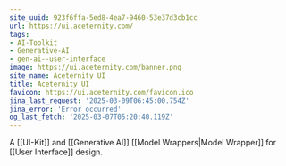 ```yaml
---
site_uuid: 923f6ffa-5ed8-4ea7-9460-53e37d3cb1cc
url: https://ui.aceternity.com/
tags:
- AI-Toolkit
- Generative-AI
- gen-ai--user-interface
image: https://ui.aceternity.com/banner.png
site_name: Aceternity UI
title: Aceternity UI
favicon: https://ui.aceternity.com/favicon.ico
jina_last_request: '2025-03-09T06:45:00.754Z'
jina_error: 'Error occurred'
og_last_fetch: '2025-03-07T05:20:40.119Z'
---
```

A [[UI-Kit]] and [[Generative AI]] [[Model Wrappers|Model Wrapper]] for [[User Interface]] design.  

